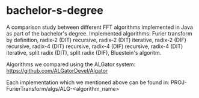 # bachelor-s-degree
A comparison study between different FFT algorithms implemented in Java as part of the bachelor's degree. Implemented algorithms: Furier transform by definition, radix-2 (DIT) recursive, radix-2 (DIT) iterative, radix-2 (DIF) recursive, radix-4 (DIT) recursive, radix-4 (DIF) recursive, radix-4 (DIT) iterative, split radix (DIT), split radix (DIF), Bluestein's algoritm.

Algorithms we compared using the ALGator system: https://github.com/ALGatorDevel/Algator

Each implementation which we mentioned above can be found in: PROJ-FurierTransform/algs/ALG-<algorithm_name>
